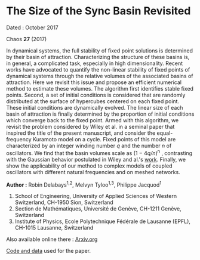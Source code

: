 # The Size of the Sync Basin Revisited

Dated : October 2017

Chaos **27** (2017)


In dynamical systems, the full stability of fixed point solutions is determined by their basin of attraction. Characterizing the structure of these basins is, in general, a complicated task, especially in high dimensionality. Recent works have advocated to quantify the non-linear stability of fixed points of dynamical systems through the relative volumes of the associated basins of attraction. Here we revisit this issue and propose an efficient numerical method to estimate these volumes. The algorithm first identifies stable fixed points. Second, a set of initial conditions is considered that are randomly distributed at the surface of hypercubes centered on each fixed point. These initial conditions are dynamically evolved. The linear size of each basin of attraction is finally determined by the proportion of initial conditions which converge back to the fixed point. Armed with this algorithm, we revisit the problem considered by Wiley et al. in a seminal paper that inspired the title of the present manuscript, and consider the equal-frequency Kuramoto model on a cycle. Fixed points of this model are characterized by an integer winding number *q* and the number *n* of oscillators. We find that the basin volumes scale as (1 − 4*q/n*)<sup>n</sup> , contrasting with the Gaussian behavior postulated in Wiley and al.'s [work](http://aip.scitation.org/doi/10.1063/1.2165594). Finally, we show the applicability of our method to complex models of coupled oscillators with different natural frequencies and on meshed networks.



**Author :** Robin Delabays<sup>1,2</sup>, Melvyn Tyloo<sup>1,3</sup>, Philippe Jacquod<sup>1</sup>
1) School of Engineering, University of Applied Sciences of Western Switzerland, CH-1950 Sion, Switzerland
2) Section de Mathématiques, Université de Genève, CH-1211 Genève, Switzerland
3) Institute of Physics, Ecole Polytechnique Fédérale de Lausanne (EPFL), CH-1015 Lausanne, Switzerland


Also available online there : [Arxiv.org](https://arxiv.org/abs/1706.00344)


[Code and data](https://github.com/GeeeHesso/Del17) used for the paper.


<!-- keywords: network_stability kuramoto cycle multistability basin attraction sync volume -->



